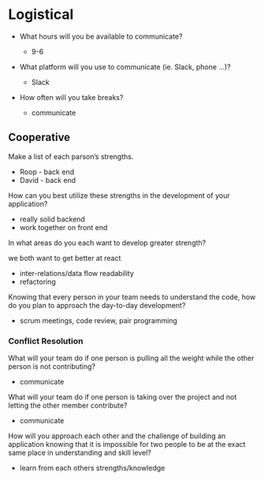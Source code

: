 # Logistical

- What hours will you be available to communicate?
  - 9-6

- What platform will you use to communicate (ie. Slack, phone …)?
  - Slack

- How often will you take breaks?
  - communicate

## Cooperative

Make a list of each parson’s strengths.

- Roop - back end
- David - back end

How can you best utilize these strengths in the development of your application?

- really solid backend
- work together on front end

In what areas do you each want to develop greater strength?

we both want to get better at react
- inter-relations/data flow
readability
- refactoring

Knowing that every person in your team needs to understand the code, how do you plan to approach the day-to-day development?
- scrum meetings, code review, pair programming

### Conflict Resolution

What will your team do if one person is pulling all the weight while the other person is not contributing?
- communicate

What will your team do if one person is taking over the project and not letting the other member contribute?
- communicate

How will you approach each other and the challenge of building an application knowing that it is impossible for two people to be at the exact same place in understanding and skill level?
- learn from each others strengths/knowledge
